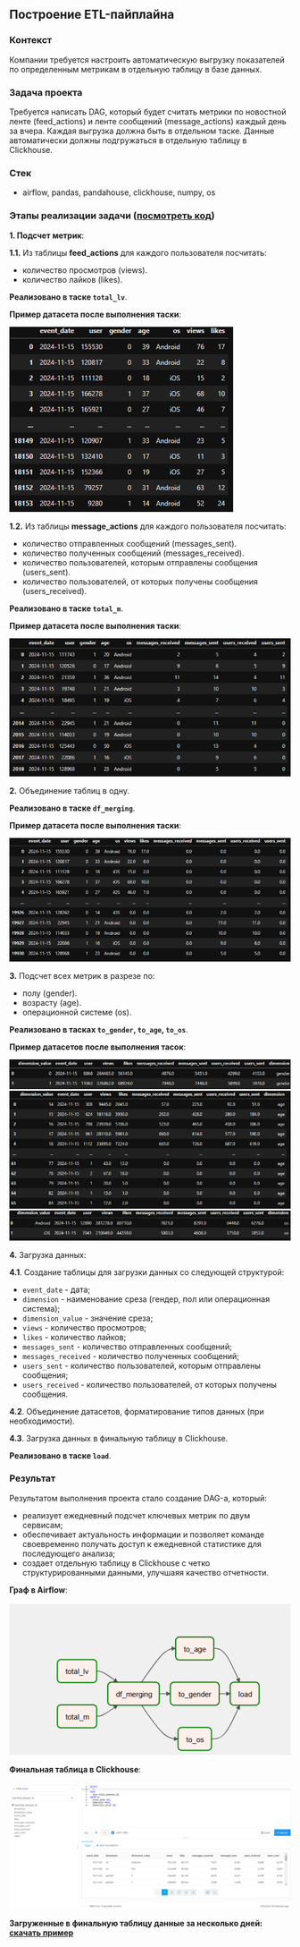 ## Построение ETL-пайплайна

### Контекст
Компании требуется настроить автоматическую выгрузку показателей по определенным метрикам в отдельную таблицу в базе данных.

### Задача проекта
Требуется написать DAG, который будет считать метрики по новостной ленте (feed_actions) и ленте сообщений (message_actions) каждый день за вчера. 
Каждая выгрузка должна быть в отдельном таске. 
Данные автоматически должны подгружаться в отдельную таблицу в Clickhouse.

### Стек
 - airflow, pandas, pandahouse, clickhouse, numpy, os

### Этапы реализации задачи ([посмотреть код](https://github.com/Kateri-Che/etl-project/blob/main/etl_dag.py))
**1. Подсчет метрик**:

**1.1.** Из таблицы **feed_actions** для каждого пользователя посчитать:

- количество просмотров (views).
- количество лайков (likes).

**Реализовано в таске `total_lv`**.

**Пример датасета после выполнения таски**:

![dataset:](https://github.com/Kateri-Che/etl-project/blob/main/total_lv.png)


**1.2.** Из таблицы **message_actions** для каждого пользователя посчитать:  
    
- количество отправленных сообщений (messages_sent).
- количество полученных сообщений (messages_received).
- количество пользователей, которым отправлены сообщения (users_sent).
- количество пользователей, от которых получены сообщения (users_received).

**Реализовано в таске `total_m`**.

**Пример датасета после выполнения таски**:

![dataset:](https://github.com/Kateri-Che/etl-project/blob/main/total_m.png)

**2.** Объединение таблиц в одну.

**Реализовано в таске `df_merging`**.

**Пример датасета после выполнения таски**:

![dataset:](https://github.com/Kateri-Che/etl-project/blob/main/df_merging.png)

**3.** Подсчет всеx метрик в разрезе по:
        
- полу (gender).
- возрасту (age).
- операционной системе (os).

**Реализовано в тасках `to_gender`, `to_age`, `to_os`**.

**Пример датасетов после выполнения тасок**:

![dataset:](https://github.com/Kateri-Che/etl-project/blob/main/to_gender.png)
![dataset:](https://github.com/Kateri-Che/etl-project/blob/main/to_age.png)
![dataset:](https://github.com/Kateri-Che/etl-project/blob/main/to_os.png)
   
**4.** Загрузка данных:

   **4.1**. Создание таблицы для загрузки данных со следующей структурой:
   - `event_date` - дата;
   - `dimension` - наименование среза (гендер, пол или операционная система);
   - `dimension_value` - значение среза;
   - `views` - количество просмотров;
   - `likes` - количество лайков;
   - `messages_sent` - количество отправленных сообщений;
   - `messages_received` - количество полученных сообщений;
   - `users_sent` - количество пользователей, которым отправлены сообщения;
   - `users_received` - количество пользователей, от которых получены сообщения.
     
   **4.2**. Oбъединение датасетов, форматирование типов данных (при необходимости).
   
   **4.3**. Загрузка данных в финальную таблицу в Clickhouse.

**Реализовано в таске `load`**.

### Результат
Результатом выполнения проекта стало создание DAG-а, который:
 - реализует ежедневный подсчет ключевых метрик по двум сервисам;
 - обеспечивает актуальность информации и позволяет команде своевременно получать доступ к ежедневной статистике для последующего анализа;
 - создает отдельную таблицу в Clickhouse с четко структурированными данными, улучшаяя качество отчетности.

**Граф в Airflow**:

![dag:](https://github.com/Kateri-Che/etl-project/blob/main/etl_dag.png)

**Финальная таблица в Clickhouse**:

![table:](https://github.com/Kateri-Che/etl-project/blob/main/clickhouse_data.png)

**Загруженные в финальную таблицу данные за несколько дней: [скачать пример](https://drive.google.com/drive/folders/1Ru9pKkihgfE1skJMVboEylY8ZgdmXOud?usp=sharing)**
